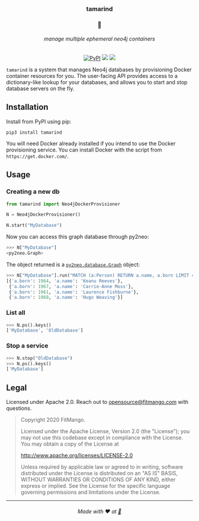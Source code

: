 <h3 align=center>tamarind</h3>
<h3 align=center>🥭</h3>
<h6 align=center>manage multiple ephemeral neo4j containers</h6>
<p align=center>
<a href="https://pypi.org/project/tamarind/"><img alt="PyPI" src="https://img.shields.io/pypi/v/tamarind.svg?logo=python&logoColor=orange&style=for-the-badge"></a>
<img src="https://img.shields.io/github/issues/FitMango/tamarind.svg?style=for-the-badge" />
<img src="https://img.shields.io/github/license/FitMango/tamarind.svg?style=for-the-badge" />
</p>

`tamarind` is a system that manages Neo4j databases by provisioning Docker container resources for you. The user-facing API provides access to a dictionary-like lookup for your databases, and allows you to start and stop database servers on the fly.

## Installation

Install from PyPI using pip:

```shell
pip3 install tamarind
```

You will need Docker already installed if you intend to use the Docker provisioning service. You can install Docker with the script from `https://get.docker.com/`.


## Usage

### Creating a new db

```python
from tamarind import Neo4jDockerProvisioner

N = Neo4jDockerProvisioner()

N.start("MyDatabase")
```

Now you can access this graph database through py2neo:

```python
>>> N["MyDatabase"]
<py2neo.Graph>
```

The object returned is a [`py2neo.database.Graph`](https://py2neo.org/v4/database.html#py2neo.database.Graph) object:

```python
>>> N["MyDatabase"].run("MATCH (a:Person) RETURN a.name, a.born LIMIT 4").data()
[{'a.born': 1964, 'a.name': 'Keanu Reeves'},
 {'a.born': 1967, 'a.name': 'Carrie-Anne Moss'},
 {'a.born': 1961, 'a.name': 'Laurence Fishburne'},
 {'a.born': 1960, 'a.name': 'Hugo Weaving'}]


```

### List all

```python
>>> N.ps().keys()
['MyDatabase', 'OldDatabase']
```

### Stop a service

```python
>>> N.stop("OldDatabase")
>>> N.ps().keys()
['MyDatabase']
```

## Legal

Licensed under Apache 2.0. Reach out to opensource@fitmango.com with questions.

> Copyright 2020 FitMango.
>
> Licensed under the Apache License, Version 2.0 (the "License");
> you may not use this codebase except in compliance with the License.
> You may obtain a copy of the License at
>
> http://www.apache.org/licenses/LICENSE-2.0
>
> Unless required by applicable law or agreed to in writing, software
> distributed under the License is distributed on an "AS IS" BASIS,
> WITHOUT WARRANTIES OR CONDITIONS OF ANY KIND, either express or implied.
> See the License for the specific language governing permissions and
> limitations under the License.

---

<h6 align=center>Made with ❤️ at <a href="https://github.com/fitmango">🥭</a></h6>

